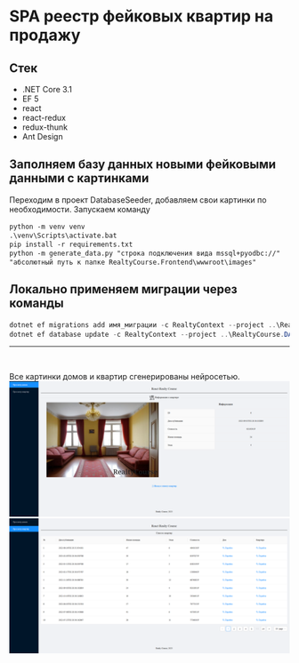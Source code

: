 # SPA реестр фейковых квартир на продажу

## Стек
- .NET Core 3.1
- EF 5
- react
- react-redux
- redux-thunk
- Ant Design


## Заполняем базу данных новыми фейковыми данными с картинками
Переходим в проект DatabaseSeeder, добавляем свои картинки по необходимости.
Запускаем команду
```
python -m venv venv
.\venv\Scripts\activate.bat
pip install -r requirements.txt
python -m generate_data.py "строка подключения вида mssql+pyodbc://" "абсолютный путь к папке RealtyCourse.Frontend\wwwroot\images"
```


## Локально применяем миграции через команды
```powershell
dotnet ef migrations add имя_миграции -c RealtyContext --project ..\RealtyCourse.DAL
dotnet ef database update -c RealtyContext --project ..\RealtyCourse.DAL
```

-----
</br>

Все картинки домов и квартир сгенерированы нейросетью.
![квартира](media/img1.png)
![таблица](media/img2.png)